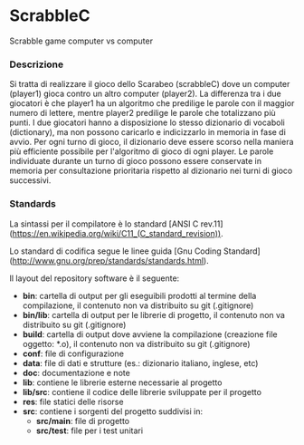 # ScrabbleC
Scrabble game computer vs computer

### Descrizione
Si tratta di realizzare il gioco dello Scarabeo (scrabbleC) dove un computer (player1) gioca contro un altro computer (player2). La differenza tra i due giocatori è che player1 ha un algoritmo che predilige le parole con il maggior numero di lettere, mentre player2 predilige le parole che totalizzano più punti.
I due giocatori hanno a disposizione lo stesso dizionario di vocaboli (dictionary), ma non possono caricarlo e indicizzarlo in memoria in fase di avvio. Per ogni turno di gioco, il dizionario deve essere scorso nella maniera più efficiente possibile per l'algoritmo di gioco di ogni player. Le parole individuate durante un turno di gioco possono essere conservate in memoria per consultazione prioritaria rispetto al dizionario nei turni di gioco successivi.

### Standards
La sintassi per il compilatore è lo standard [ANSI C rev.11] (https://en.wikipedia.org/wiki/C11_(C_standard_revision)).

Lo standard di codifica segue le linee guida [Gnu Coding Standard] (http://www.gnu.org/prep/standards/standards.html).

Il layout del repository software è il seguente:
- **bin**: cartella di output per gli eseguibili prodotti al termine della compilazione, il contenuto non va distribuito su git (.gitignore)
- **bin/lib**: cartella di output per le librerie di progetto, il contenuto non va distribuito su git (.gitignore)
- **build**: cartella di output dove avviene la compilazione (creazione file oggetto: *.o), il contenuto non va distribuito su git (.gitignore)
- **conf**: file di configurazione
- **data**: file di dati e strutture (es.: dizionario italiano, inglese, etc)	
- **doc**: documentazione e note
- **lib**: contiene le librerie esterne necessarie al progetto
- **lib/src**: contiene il codice delle librerie sviluppate per il progetto
- **res**: file statici delle risorse
- **src**: contiene i sorgenti del progetto suddivisi in:
  - **src/main**: file di progetto
  - **src/test**: file per i test unitari
